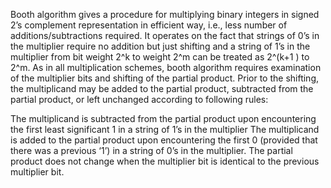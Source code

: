 Booth algorithm gives a procedure for multiplying binary integers in signed 2’s complement representation in efficient way, i.e., less number of additions/subtractions required. It operates on the fact that strings of 0’s in the multiplier require no addition but just shifting and a string of 1’s in the multiplier from bit weight 2^k to weight 2^m can be treated as 2^(k+1 ) to 2^m. As in all multiplication schemes, booth algorithm requires examination of the multiplier bits and shifting of the partial product. Prior to the shifting, the multiplicand may be added to the partial product, subtracted from the partial product, or left unchanged according to following rules:

The multiplicand is subtracted from the partial product upon encountering the first least significant 1 in a string of 1’s in the multiplier
The multiplicand is added to the partial product upon encountering the first 0 (provided that there was a previous ‘1’) in a string of 0’s in the multiplier.
The partial product does not change when the multiplier bit is identical to the previous multiplier bit.
